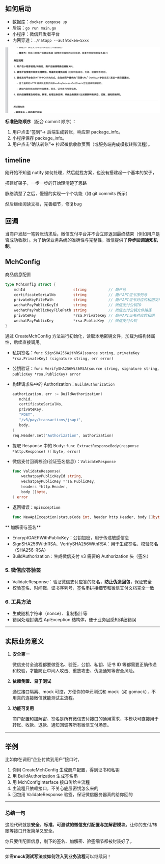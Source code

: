 ## 如何启动

- 数据库：`docker compose up`
- 后端：`go run main.go`
- 小程序：微信开发者平台
- 内网穿透：`./natapp --authtoken=5xxx`

![image-20250723001621291](./img/image-20250723001621291.png)

**标准链路顺序**（配合 commit 顺序）：



1. 用户点击“签到”→ 后端生成转账，响应带 package_info。
2. 小程序保存 package_info。
3. 用户点击“确认转账”→ 拉起微信收款页面（或服务端完成模拟转账流程）。



## timeline

刚开始不知道 notify 如何处理，然后就找方案，也没有搭建起一个基本的架子，

搭建好架子，一步一步的开始理清楚了思路

脉络清楚了之后，慢慢的实现一个个功能（如 git commits 所示）

然后继续阅读文档，完善细节，修复bug

## 回调

当商户发起一笔转账请求后，微信支付平台并不会立即返回最终结果（例如用户是否成功收款）。为了确保业务系统的准确性与完整性，微信提供了**异步回调通知机制**。



## MchConfig

商品信息配置

```go
type MchConfig struct {
	mchId                      string          // 商户号
	certificateSerialNo        string          // 商户API证书序列号
	privateKeyFilePath         string          // 商户API证书对应的私钥文件路径
	wechatPayPublicKeyId       string          // 微信支付公钥ID
	wechatPayPublicKeyFilePath string          // 微信支付公钥文件路径
	privateKey                 *rsa.PrivateKey // 商户API证书对应的私钥
	wechatPayPublicKey         *rsa.PublicKey  // 微信支付公钥
}
```

通过 CreateMchConfig 方法进行初始化，读取本地密钥文件，加载为结构体属性，后续直接调用。

- 私钥签名：`func SignSHA256WithRSA(source string, privateKey *rsa.PrivateKey) (signature string, err error)`

- 公钥验证：`func VerifySHA256WithRSA(source string, signature string, publicKey *rsa.PublicKey) error `

- 构建请求头中的 Authorization：`BuildAuthorization`

     ```go
     authorization, err := BuildAuthorization(
        mchid,
        certificateSerialNo,
        privateKey,
        "POST",
        "/v3/pay/transactions/jsapi",
        body,
     )
     req.Header.Set("Authorization", authorization)
     ```

- 提取 Response 中的 Body: `func ExtractResponseBody(response *http.Response) ([]byte, error)`

- 微信支付回调校验(验证签名信息）：`ValidateResponse`

     ```go
     func ValidateResponse(
         wechatpayPublicKeyId string,
         wechatpayPublicKey *rsa.PublicKey,
         headers *http.Header,
         body []byte,
     ) error 
     ```

- 返回错误：`ApiException`

    ```go
    func NewApiException(statusCode int, header http.Header, body []byte) error
    ```

    





** 加解密与签名**





- EncryptOAEPWithPublicKey：公钥加密，用于传递敏感信息
- SignSHA256WithRSA、VerifySHA256WithRSA：用于生成签名、校验签名（SHA256-RSA）
- BuildAuthorization：生成微信支付 v3 需要的 Authorization 头（签名）





### **5. 微信应答验签**



- ValidateResponse：验证微信支付应答的签名，**防止伪造回包**，保证安全
- 校验签名、时间戳、证书序列号，签名串拼接细节和微信支付文档完全一致



### **6. 工具方法**



- 生成随机字符串（nonce）、复制指针等
- 错误处理封装成 ApiException 结构体，便于业务层感知详细错误





------





## **实际业务意义**





1. **安全第一**

    微信支付全流程都要做签名、验签，公钥、私钥、证书 ID 等都需要正确传递和校验，才能防止中间人攻击、重放攻击、伪造通知等安全风险。

2. **依赖倒置、易于测试**

    通过接口隔离、mock 可控，方便你的单元测试和 mock（如 gomock），不用真的连接微信就能测试主流程。

3. **功能可复用**

    商户配置和加解密、签名是所有微信支付接口的通用需求，本模块可直接用于转账、收款、退款、通知回调等所有微信支付场景。





------





## **举例**





比如你在调用“企业付款到用户”接口时，



1. 你用 CreateMchConfig 生成商户配置，得到证书和私钥
2. 用 BuildAuthorization 生成签名串
3. 用 MchConfigInterface 接口传给主流程
4. 主流程只依赖接口，不关心底层密钥怎么来的
5. 回包用 ValidateResponse 验签，保证微信服务器真的给你回的





------





### **总结一句**





这段代码就是**安全、标准、可测试的微信支付配置与加解密模块**，让你的支付/转账等接口开发简单又安全。

你只要传配置信息，剩下的签名、加解密、验签细节都被封装好了。



------



如需**mock测试写法**或**如何注入到业务流程**可以继续问！